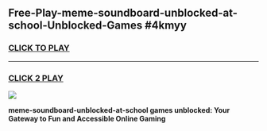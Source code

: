 
## Free-Play-meme-soundboard-unblocked-at-school-Unblocked-Games #4kmyy
<h3>
<a href="https://news.freeplayer.one?title=meme-soundboard-unblocked-at-school&ref=8M">CLICK TO PLAY</a></h3>
<hr>

<h3>
<a href="https://news.freeplayer.one?title=meme-soundboard-unblocked-at-school&ref=8M">CLICK 2 PLAY</a>
  
</h3>

<a href="https://news.freeplayer.one?title=meme-soundboard-unblocked-at-school&ref=8M"><img src="https://clearcache.store/games.png"></a>


**meme-soundboard-unblocked-at-school games unblocked: Your Gateway to Fun and Accessible Online Gaming**
